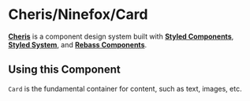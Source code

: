 # Cheris/Ninefox/Card

[**Cheris**][1] is a component design system built with [**Styled Components**][1], [**Styled System**][2], and [**Rebass Components**][3].

[1]: https://bit.dev/alexgs/cheris
[2]: https://www.styled-components.com/
[3]: https://jxnblk.com/styled-system/
[4]: https://github.com/rebassjs/components

## Using this Component

`Card` is the fundamental container for content, such as text, images, etc.
